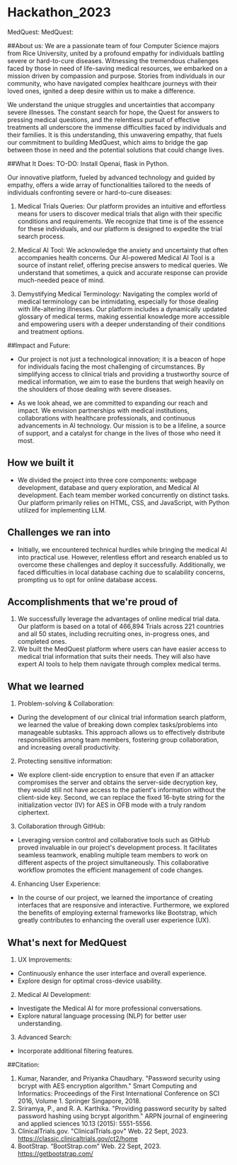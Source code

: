 # Hackathon_2023
MedQuest:
MedQuest:

##About us:
We are a passionate team of four Computer Science majors from Rice University, united by a profound empathy for individuals battling severe or hard-to-cure diseases. Witnessing the tremendous challenges faced by those in need of life-saving medical resources, we embarked on a mission driven by compassion and purpose. Stories from individuals in our community, who have navigated complex healthcare journeys with their loved ones, ignited a deep desire within us to make a difference.

We understand the unique struggles and uncertainties that accompany severe illnesses. The constant search for hope, the Quest for answers to pressing medical questions, and the relentless pursuit of effective treatments all underscore the immense difficulties faced by individuals and their families. It is this understanding, this unwavering empathy, that fuels our commitment to building MedQuest, which aims to bridge the gap between those in need and the potential solutions that could change lives.

##What It Does:
TO-DO: Install Openai, flask in Python.

Our innovative platform, fueled by advanced technology and guided by empathy, offers a wide array of functionalities tailored to the needs of individuals confronting severe or hard-to-cure diseases:

1. Medical Trials Queries: Our platform provides an intuitive and effortless means for users to discover medical trials that align with their specific conditions and requirements. We recognize that time is of the essence for these individuals, and our platform is designed to expedite the trial search process.

2. Medical AI Tool: We acknowledge the anxiety and uncertainty that often accompanies health concerns. Our AI-powered Medical AI Tool is a source of instant relief, offering precise answers to medical queries. We understand that sometimes, a quick and accurate response can provide much-needed peace of mind.

3. Demystifying Medical Terminology: Navigating the complex world of medical terminology can be intimidating, especially for those dealing with life-altering illnesses. Our platform includes a dynamically updated glossary of medical terms, making essential knowledge more accessible and empowering users with a deeper understanding of their conditions and treatment options.

##Impact and Future:
- Our project is not just a technological innovation; it is a beacon of hope for individuals facing the most challenging of circumstances. By simplifying access to clinical trials and providing a trustworthy source of medical information, we aim to ease the burdens that weigh heavily on the shoulders of those dealing with severe diseases.

- As we look ahead, we are committed to expanding our reach and impact. We envision partnerships with medical institutions, collaborations with healthcare professionals, and continuous advancements in AI technology. Our mission is to be a lifeline, a source of support, and a catalyst for change in the lives of those who need it most.


## How we built it
- We divided the project into three core components: webpage development, database and query exploration, and Medical AI development. Each team member worked concurrently on distinct tasks. Our platform primarily relies on HTML, CSS, and JavaScript, with Python utilized for implementing LLM.


## Challenges we ran into
- Initially, we encountered technical hurdles while bringing the medical AI into practical use. However, relentless effort and research enabled us to overcome these challenges and deploy it successfully. Additionally, we faced difficulties in local database caching due to scalability concerns, prompting us to opt for online database access.


## Accomplishments that we're proud of
1. We successfully leverage the advantages of online medical trial data. Our platform is based on a total of 466,894 Trials across 221 countries and all 50 states, including recruiting ones, in-progress ones, and completed ones. 
2. We built the MedQuest platform where users can have easier access to medical trial information that suits their needs. They will also have expert AI tools to help them navigate through complex medical terms. 

## What we learned
1. Problem-solving & Collaboration: 
- During the development of our clinical trial information search platform, we learned the value of breaking down complex tasks/problems into manageable subtasks. This approach allows us to effectively distribute responsibilities among team members, fostering group collaboration, and increasing overall productivity.
2. Protecting sensitive information:
- We explore client-side encryption to ensure that even if an attacker compromises the server and obtains the server-side decryption key, they would still not have access to the patient's information without the client-side key. Second, we can replace the fixed 16-byte string for the initialization vector (IV) for AES in OFB mode with a truly random ciphertext.
3. Collaboration through GitHub:
- Leveraging version control and collaborative tools such as GitHub proved invaluable in our project's development process. It facilitates seamless teamwork, enabling multiple team members to work on different aspects of the project simultaneously. This collaborative workflow promotes the efficient management of code changes.
4. Enhancing User Experience:
- In the course of our project, we learned the importance of creating interfaces that are responsive and interactive. Furthermore, we explored the benefits of employing external frameworks like Bootstrap, which greatly contributes to enhancing the overall user experience (UX).


## What's next for MedQuest
1. UX Improvements:
- Continuously enhance the user interface and overall experience.
- Explore design for optimal cross-device usability.
2. Medical AI Development:
- Investigate the Medical AI for more professional conversations.
- Explore natural language processing (NLP) for better user understanding.
3. Advanced Search:
- Incorporate additional filtering features.


##Citation:
1. Kumar, Narander, and Priyanka Chaudhary. "Password security using bcrypt with AES encryption algorithm." Smart Computing and Informatics: Proceedings of the First International Conference on SCI 2016, Volume 1. Springer Singapore, 2018.
2. Sriramya, P., and R. A. Karthika. "Providing password security by salted password hashing using bcrypt algorithm." ARPN journal of engineering and applied sciences 10.13 (2015): 5551-5556.
3. ClinicalTrials.gov. "ClinicalTrials.gov" Web. 22 Sept, 2023. https://classic.clinicaltrials.gov/ct2/home
4. BootStrap. “BootStrap.com” Web. 22 Sept, 2023. https://getbootstrap.com/
